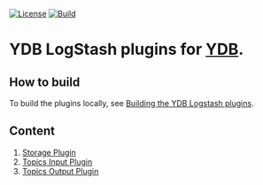 [![License](https://img.shields.io/badge/License-Apache%202.0-blue.svg)](https://github.com/ydb-platform/ydb-logstash-plugins/blob/main/LICENSE)
[![Build](https://img.shields.io/github/actions/workflow/status/ydb-platform/ydb-logstash-plugins/build.yaml)](https://github.com/ydb-platform/ydb-logstash-plugins/actions/workflows/build.yaml)

# YDB LogStash plugins for [YDB](https://ydb.tech/).

## How to build
To build the plugins locally, see [Building the YDB Logstash plugins](BUILD.md).

## Content
1. [Storage Plugin](ydb_storage_plugin)
1. [Topics Input Plugin](ydb_input_plugin)
2. [Topics Output Plugin](ydb_output_plugin)
